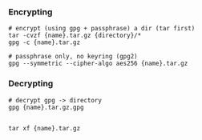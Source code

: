 ### Encrypting

```
# encrypt (using gpg + passphrase) a dir (tar first)
tar -cvzf {name}.tar.gz {directory}/*
gpg -c {name}.tar.gz

# passphrase only, no keyring (gpg2)
gpg --symmetric --cipher-algo aes256 {name}.tar.gz
```

### Decrypting

```
# decrypt gpg -> directory
gpg {name}.tar.gz.gpg


tar xf {name}.tar.gz
```
